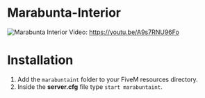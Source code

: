 # Marabunta-Interior
![Marabunta Interior](https://repository-images.githubusercontent.com/200735083/649eca80-b7e6-11e9-9bd8-4191bc64c783)
Video: https://youtu.be/A9s7RNU96Fo
# Installation
1. Add the `marabuntaint` folder to your FiveM resources directory.
2. Inside the **server.cfg** file type `start marabuntaint`.
